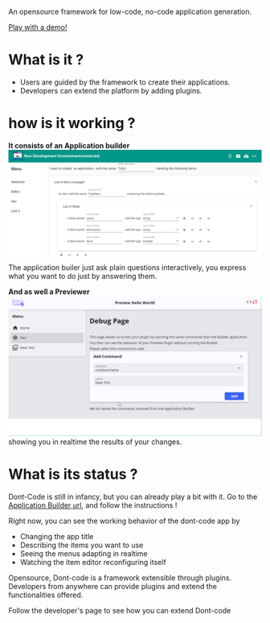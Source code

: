 An opensource framework for low-code, no-code application generation.

[Play with a demo!](https://dont-code.github.io/ide-ui/)

# What is it ?
- Users are guided by the framework to create their applications.
- Developers can extend the platform by adding plugins.


# how is it working ?
**It consists of an Application builder**
![Image](assets/Application%20Builder.png)
The application builer just ask plain questions interactively, you express what you want to do just by answering them.


**And as well a Previewer**
![Previewer](assets/Preview.png)
showing you in realtime the results of your changes.

# What is its status ?
Dont-Code is still in infancy, but you can already play a bit with it.
Go to the [Application Builder url](https://dont-code.github.io/ide-ui/), and follow the instructions !

Right now, you can see the working behavior of the dont-code app by
- Changing the app title
- Describing the items you want to use
- Seeing the menus adapting in realtime
- Watching the item editor reconfiguring itself

Opensource, Dont-code is a framework extensible through plugins.
Developers from anywhere can provide plugins and extend the functionalities offered.

Follow the developer's page to see how you can extend Dont-code